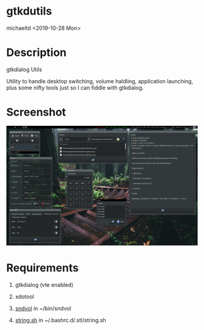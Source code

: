 # gtkdutils

michaeltd <2019-10-28 Mon>

# Description

gtkdialog Utils

Utility to handle desktop switching,
volume haldling, application launching,
plus some nifty tools just so I can
fiddle with gtkdialog.

# Screenshot

<p align="center"><a href="assets/gdu.png"><img alt="gtkdutils.bash" src="assets/gdu.png"></a></p>

# Requirements

1. gtkdialog (vte enabled)

2. xdotool

3. [sndvol](https://github.com/michaeltd/dots/blob/master/dot.files/bin/sndvol)
   in ~/bin/sndvol

4. [string.sh](https://github.com/michaeltd/dots/blob/master/dot.files/.bashrc.d/.stl/string.sh)
   in ~/.bashrc.d/.stl/string.sh
